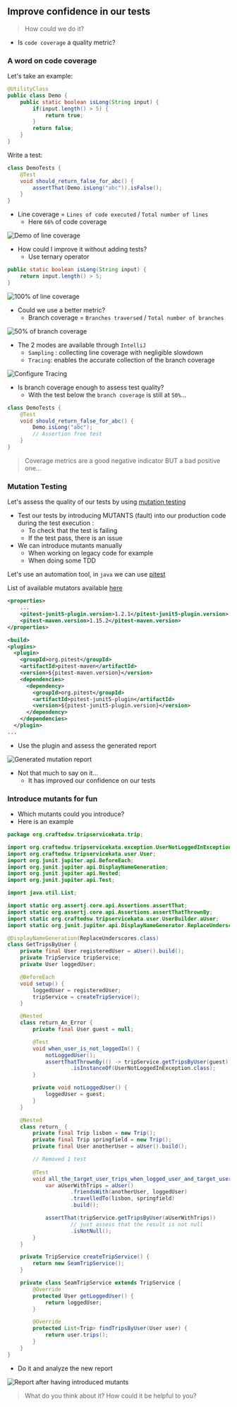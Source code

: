 ## Improve confidence in our tests
> How could we do it?

- Is `code coverage` a quality metric?

### A word on code coverage
Let's take an example:
```java
@UtilityClass
public class Demo {
    public static boolean isLong(String input) {
        if(input.length() > 5) {
            return true;
        }
        return false;
    }
}
```

Write a test:
```java
class DemoTests {
    @Test
    void should_return_false_for_abc() {
        assertThat(Demo.isLong("abc")).isFalse();
    }
}
```
- Line coverage = `Lines of code executed` / `Total number of lines`
  - Here `66%` of code coverage

![Demo of line coverage](../img/demo1.png)

- How could I improve it without adding tests?
  - Use ternary operator

```java
public static boolean isLong(String input) {
    return input.length() > 5;
}
```

![100% of line coverage](../img/demo2.png)

- Could we use a better metric?
  - Branch coverage = `Branches traversed` / `Total number of branches`

![50% of branch coverage](../img/demo-bracnh-coverage.png)

- The 2 modes are available through `IntelliJ`
  - `Sampling` : collecting line coverage with negligible slowdown
  - `Tracing`: enables the accurate collection of the branch coverage

![Configure Tracing](../img/activate-tracing.png)

- Is branch coverage enough to assess test quality?
  - With the test below the `branch coverage` is still at `50%`...

```java
class DemoTests {
    @Test
    void should_return_false_for_abc() {
        Demo.isLong("abc");
        // Assertion free test
    }
}
```

> Coverage metrics are a good negative indicator BUT a bad positive one...

### Mutation Testing
Let's assess the quality of our tests by using [mutation testing](https://xtrem-tdd.netlify.app/Flavours/Testing/mutation-testing)

- Test our tests by introducing MUTANTS (fault) into our production code during the test execution :
  - To check that the test is failing 
  - If the test pass, there is an issue
- We can introduce mutants manually 
  - When working on legacy code for example 
  - When doing some TDD

Let's use an automation tool, in `java` we can use [pitest](https://pitest.org/)

List of available mutators available [here](https://pitest.org/quickstart/mutators/)

```xml
<properties>
    ...
    <pitest-junit5-plugin.version>1.2.1</pitest-junit5-plugin.version>
    <pitest-maven.version>1.15.2</pitest-maven.version>
</properties>

<build>
<plugins>
  <plugin>
    <groupId>org.pitest</groupId>
    <artifactId>pitest-maven</artifactId>
    <version>${pitest-maven.version}</version>
    <dependencies>
      <dependency>
        <groupId>org.pitest</groupId>
        <artifactId>pitest-junit5-plugin</artifactId>
        <version>${pitest-junit5-plugin.version}</version>
      </dependency>
    </dependencies>
  </plugin>
...

```

- Use the plugin and assess the generated report

![Generated mutation report](../img/pitest-report.png)

- Not that much to say on it...
  - It has improved our confidence on our tests

### Introduce mutants for fun
- Which mutants could you introduce?
- Here is an example

```java
package org.craftedsw.tripservicekata.trip;

import org.craftedsw.tripservicekata.exception.UserNotLoggedInException;
import org.craftedsw.tripservicekata.user.User;
import org.junit.jupiter.api.BeforeEach;
import org.junit.jupiter.api.DisplayNameGeneration;
import org.junit.jupiter.api.Nested;
import org.junit.jupiter.api.Test;

import java.util.List;

import static org.assertj.core.api.Assertions.assertThat;
import static org.assertj.core.api.Assertions.assertThatThrownBy;
import static org.craftedsw.tripservicekata.user.UserBuilder.aUser;
import static org.junit.jupiter.api.DisplayNameGenerator.ReplaceUnderscores;

@DisplayNameGeneration(ReplaceUnderscores.class)
class GetTripsByUser {
    private final User registeredUser = aUser().build();
    private TripService tripService;
    private User loggedUser;

    @BeforeEach
    void setup() {
        loggedUser = registeredUser;
        tripService = createTripService();
    }

    @Nested
    class return_An_Error {
        private final User guest = null;

        @Test
        void when_user_is_not_loggedIn() {
            notLoggedUser();
            assertThatThrownBy(() -> tripService.getTripsByUser(guest))
                    .isInstanceOf(UserNotLoggedInException.class);
        }

        private void notLoggedUser() {
            loggedUser = guest;
        }
    }

    @Nested
    class return_ {
        private final Trip lisbon = new Trip();
        private final Trip springfield = new Trip();
        private final User anotherUser = aUser().build();

        // Removed 1 test
        
        @Test
        void all_the_target_user_trips_when_logged_user_and_target_user_are_friends() {
            var aUserWithTrips = aUser()
                    .friendsWith(anotherUser, loggedUser)
                    .travelledTo(lisbon, springfield)
                    .build();

            assertThat(tripService.getTripsByUser(aUserWithTrips))
                    // just assess that the result is not null
                    .isNotNull();
        }
    }

    private TripService createTripService() {
        return new SeamTripService();
    }

    private class SeamTripService extends TripService {
        @Override
        protected User getLoggedUser() {
            return loggedUser;
        }

        @Override
        protected List<Trip> findTripsByUser(User user) {
            return user.trips();
        }
    }
}
```
- Do it and analyze the new report

![Report after having introduced mutants](../img/introduced-mutants.png)

> What do you think about it? How could it be helpful to you?